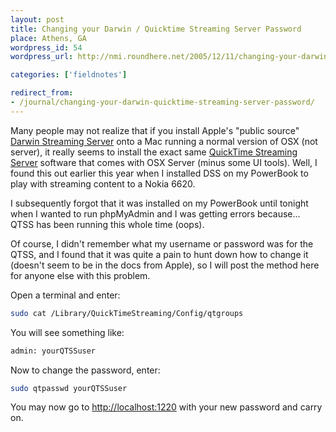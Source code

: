 ```yaml
---
layout: post
title: Changing your Darwin / Quicktime Streaming Server Password
place: Athens, GA
wordpress_id: 54
wordpress_url: http://nmi.roundhere.net/2005/12/11/changing-your-darwin-quicktime-streaming-server-password/

categories: ['fieldnotes']

redirect_from:
- /journal/changing-your-darwin-quicktime-streaming-server-password/
---
```


Many people may not realize that if you install Apple's "public source" [Darwin Streaming Server](http://developer.apple.com/darwin/projects/streaming/) onto a Mac running a normal version of OSX (not server), it really seems to install the exact same [QuickTime Streaming Server](http://www.apple.com/quicktime/streamingserver/) software that comes with OSX Server (minus some UI tools). Well, I found this out earlier this year when I installed DSS on my PowerBook to play with streaming content to a Nokia 6620.

I subsequently forgot that it was installed on my PowerBook until tonight when I wanted to run phpMyAdmin and I was getting errors because... QTSS has been running this whole time (oops).

Of course, I didn't remember what my username or password was for the QTSS, and I found that it was quite a pain to hunt down how to change it (doesn't seem to be in the docs from Apple), so I will post the method here for anyone else with this problem.

Open a terminal and enter:

```sh
sudo cat /Library/QuickTimeStreaming/Config/qtgroups
```

You will see something like:

```sh
admin: yourQTSSuser
```

Now to change the password, enter:

```sh
sudo qtpasswd yourQTSSuser
```

You may now go to [http://localhost:1220](http://localhost:1220) with your new password and carry on.